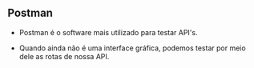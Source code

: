 ## Postman

- Postman é o software mais utilizado para testar API's.

- Quando ainda não é uma interface gráfica, podemos testar por meio dele as rotas de nossa API.
